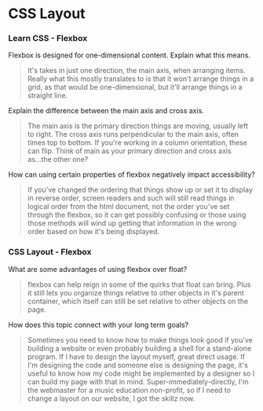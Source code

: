 # CSS Layout

### Learn CSS - Flexbox

Flexbox is designed for one-dimensional content. Explain what this means.

> It's takes in just one direction, the main axis, when arranging items. Really what this mostly translates to is that it won't arrange things in a grid, as that would be one-dimensional, but it'll arrange things in a straight line.

Explain the difference between the main axis and cross axis.

> The main axis is the primary direction things are moving, usually left to right. The cross axis runs perpendicular to the main axis, often times top to bottom. If you're working in a column orientation, these can flip. Think of main as your primary direction and cross axis as...the other one?

How can using certain properties of flexbox negatively impact accessibility?

> If you've changed the ordering that things show up or set it to display in reverse order, screen readers and such will still read things in logical order from the html document, not the order you've set through the flexbox, so it can get possibly confusing or those using those methods will wind up getting that information in the wrong order based on how it's being displayed.

### CSS Layout - Flexbox

What are some advantages of using flexbox over float?

> flexbox can help reign in some of the quirks that float can bring. Plus it still lets you organize things relative to other objects in it's parent container, which itself can still be set relative to other objects on the page.

How does this topic connect with your long term goals?

> Sometimes you need to know how to make things look good if you've building a website or even probably building a shell for a stand-alone program. If I have to design the layout myself, great direct usage. If I'm designing the code and someone else is designing the page, it's useful to know how my code might be implemented by a designer so I can build my page with that in mind. Super-immediately-directly, I'm the webmaster for a music education non-profit, so if I need to change a layout on our website, I got the skillz now.
